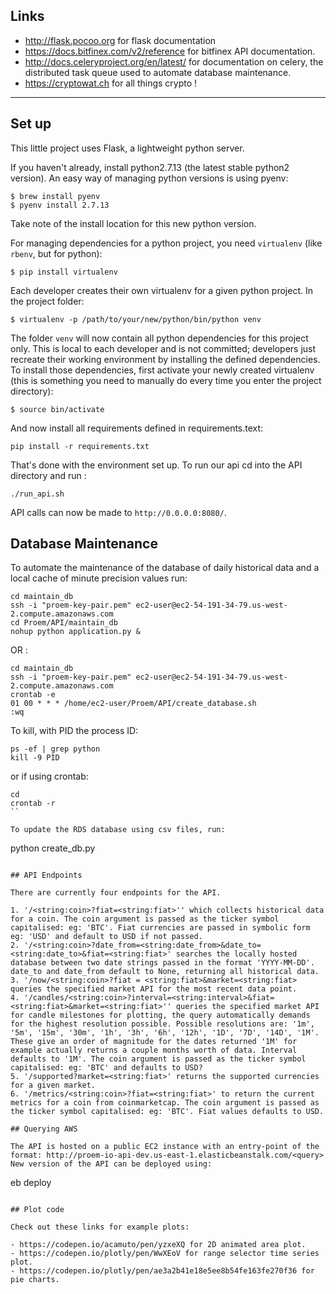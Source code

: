 ## Links

- http://flask.pocoo.org for flask documentation
- https://docs.bitfinex.com/v2/reference for bitfinex API documentation.
- http://docs.celeryproject.org/en/latest/ for documentation on celery, the distributed task queue used to automate database maintenance.
- https://cryptowat.ch for all things crypto !


---

## Set up

This little project uses Flask, a lightweight python server.

If you haven't already, install python2.7.13 (the latest stable python2
version). An easy way of managing python versions is using pyenv:

```
$ brew install pyenv
$ pyenv install 2.7.13
```

Take note of the install location for this new python version.

For managing dependencies for a python project, you need `virtualenv` (like
`rbenv`, but for python):

```
$ pip install virtualenv
```

Each developer creates their own virtualenv for a given python project. In the
project folder:

```
$ virtualenv -p /path/to/your/new/python/bin/python venv
```

The folder `venv` will now contain all python dependencies for this project
only. This is local to each developer and is not committed; developers just
recreate their working environment by installing the defined dependencies. To
install those dependencies, first activate your newly created virtualenv (this
is something you need to manually do every time you enter the project
directory):

```
$ source bin/activate
```

And now install all requirements defined in requirements.text:

```
pip install -r requirements.txt
```

That's done with the environment set up. To run our api cd into the API directory and run :
```
./run_api.sh
```
API calls can now be made to `http://0.0.0.0:8080/`.

## Database Maintenance
 To automate the maintenance of the database of daily historical data and a local cache of minute precision values run:
```
cd maintain_db
ssh -i "proem-key-pair.pem" ec2-user@ec2-54-191-34-79.us-west-2.compute.amazonaws.com
cd Proem/API/maintain_db
nohup python application.py &
```

OR :

```
cd maintain_db
ssh -i "proem-key-pair.pem" ec2-user@ec2-54-191-34-79.us-west-2.compute.amazonaws.com
crontab -e
01 00 * * * /home/ec2-user/Proem/API/create_database.sh
:wq
```

To kill, with PID the process ID:
```
ps -ef | grep python
kill -9 PID
```

or if using crontab:
```
cd
crontab -r
``

To update the RDS database using csv files, run:

```
python create_db.py
```

## API Endpoints

There are currently four endpoints for the API.

1. '/<string:coin>?fiat=<string:fiat>'' which collects historical data for a coin. The coin argument is passed as the ticker symbol capitalised: eg: 'BTC'. Fiat currencies are passed in symbolic form eg: 'USD' and default to USD if not passed.
2. '/<string:coin>?date_from=<string:date_from>&date_to=<string:date_to>&fiat=<string:fiat>' searches the locally hosted database between two date strings passed in the format 'YYYY-MM-DD'. date_to and date_from default to None, returning all historical data.
3. '/now/<string:coin>?fiat = <string:fiat>&market=<string:fiat> queries the specified market API for the most recent data point.
4. '/candles/<string:coin>?interval=<string:interval>&fiat=<string:fiat>&market=<string:fiat>'' queries the specified market API for candle milestones for plotting, the query automatically demands for the highest resolution possible. Possible resolutions are: '1m', '5m', '15m', '30m', '1h', '3h', '6h', '12h', '1D', '7D', '14D', '1M'. These give an order of magnitude for the dates returned '1M' for example actually returns a couple months worth of data. Interval defaults to '1M'. The coin argument is passed as the ticker symbol capitalised: eg: 'BTC' and defaults to USD?
5. '/supported?market=<string:fiat>' returns the supported currencies for a given market.
6. '/metrics/<string:coin>?fiat=<string:fiat>' to return the current metrics for a coin from coinmarketcap. The coin argument is passed as the ticker symbol capitalised: eg: 'BTC'. Fiat values defaults to USD.

## Querying AWS

The API is hosted on a public EC2 instance with an entry-point of the format: http://proem-io-api-dev.us-east-1.elasticbeanstalk.com/<query>
New version of the API can be deployed using:

```
eb deploy
```

## Plot code

Check out these links for example plots:

- https://codepen.io/acamuto/pen/yzxeXQ for 2D animated area plot.
- https://codepen.io/plotly/pen/WwXEoV for range selector time series plot.
- https://codepen.io/plotly/pen/ae3a2b41e18e5ee8b54fe163fe270f36 for pie charts.
